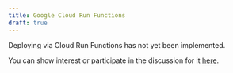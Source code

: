 ```yaml
---
title: Google Cloud Run Functions
draft: true
---
```


Deploying via Cloud Run Functions has not yet been implemented.

You can show interest or participate in the discussion for it [here](https://github.com/pikku/pikku/issues/47).
